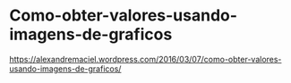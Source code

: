 # Como-obter-valores-usando-imagens-de-graficos
https://alexandremaciel.wordpress.com/2016/03/07/como-obter-valores-usando-imagens-de-graficos/
